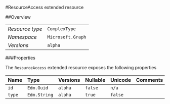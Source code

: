 #ResourceAccess extended resource

 



##Overview

|  |  | 
| :-- | :-- | 
| _Resource type_ | `ComplexType` | 
| _Namespace_ | `Microsoft.Graph` | 
| _Versions_ | `alpha` | 


###Properties

The `ResourceAccess` extended resource exposes the following properties 

| Name | Type | Versions | Nullable | Unicode | Comments | 
| :-- | :-- | :-- | :-- | :-- | :-- | 
| `id` | `Edm.Guid` | `alpha` | `false` | `n/a` |  | 
| `type` | `Edm.String` | `alpha` | `true` | `false` |  | 




<!-- {
"type": "#page.annotation",
"tocPath": "ComplexType/ResourceAccess",
"section": "documentation"
} -->